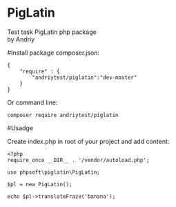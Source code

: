 # PigLatin
Test task PigLatin php package  
by Andriy


#Install package
composer.json:
```
{
    "require" : {
        "andriytest/piglatin":"dev-master"
    }
}
```

Or command line:
```
composer require andriytest/piglatin
```

#Usadge

Create index.php in root of your project and add content:
```
<?php
require_once __DIR__ . '/vendor/autoload.php';

use phpsoft\piglatin\PigLatin;

$pl = new PigLatin();

echo $pl->translateFraze('banana');

```
